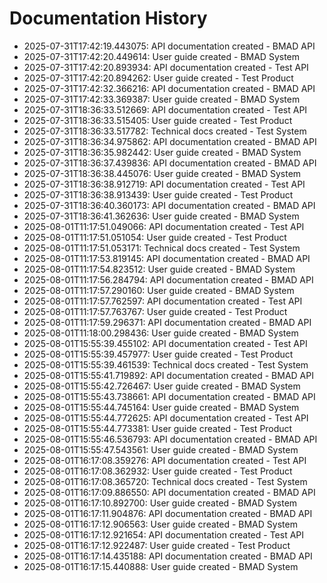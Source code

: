 # Documentation History

- 2025-07-31T17:42:19.443075: API documentation created - BMAD API
- 2025-07-31T17:42:20.449614: User guide created - BMAD System
- 2025-07-31T17:42:20.893934: API documentation created - Test API
- 2025-07-31T17:42:20.894262: User guide created - Test Product
- 2025-07-31T17:42:32.366216: API documentation created - BMAD API
- 2025-07-31T17:42:33.369387: User guide created - BMAD System
- 2025-07-31T18:36:33.512669: API documentation created - Test API
- 2025-07-31T18:36:33.515405: User guide created - Test Product
- 2025-07-31T18:36:33.517782: Technical docs created - Test System
- 2025-07-31T18:36:34.975862: API documentation created - BMAD API
- 2025-07-31T18:36:35.982442: User guide created - BMAD System
- 2025-07-31T18:36:37.439836: API documentation created - BMAD API
- 2025-07-31T18:36:38.445076: User guide created - BMAD System
- 2025-07-31T18:36:38.912719: API documentation created - Test API
- 2025-07-31T18:36:38.913439: User guide created - Test Product
- 2025-07-31T18:36:40.360173: API documentation created - BMAD API
- 2025-07-31T18:36:41.362636: User guide created - BMAD System
- 2025-08-01T11:17:51.049066: API documentation created - Test API
- 2025-08-01T11:17:51.051054: User guide created - Test Product
- 2025-08-01T11:17:51.053171: Technical docs created - Test System
- 2025-08-01T11:17:53.819145: API documentation created - BMAD API
- 2025-08-01T11:17:54.823512: User guide created - BMAD System
- 2025-08-01T11:17:56.284794: API documentation created - BMAD API
- 2025-08-01T11:17:57.290160: User guide created - BMAD System
- 2025-08-01T11:17:57.762597: API documentation created - Test API
- 2025-08-01T11:17:57.763767: User guide created - Test Product
- 2025-08-01T11:17:59.296371: API documentation created - BMAD API
- 2025-08-01T11:18:00.298436: User guide created - BMAD System
- 2025-08-01T15:55:39.455102: API documentation created - Test API
- 2025-08-01T15:55:39.457977: User guide created - Test Product
- 2025-08-01T15:55:39.461539: Technical docs created - Test System
- 2025-08-01T15:55:41.719892: API documentation created - BMAD API
- 2025-08-01T15:55:42.726467: User guide created - BMAD System
- 2025-08-01T15:55:43.738661: API documentation created - BMAD API
- 2025-08-01T15:55:44.745164: User guide created - BMAD System
- 2025-08-01T15:55:44.772625: API documentation created - Test API
- 2025-08-01T15:55:44.773381: User guide created - Test Product
- 2025-08-01T15:55:46.536793: API documentation created - BMAD API
- 2025-08-01T15:55:47.543561: User guide created - BMAD System
- 2025-08-01T16:17:08.359276: API documentation created - Test API
- 2025-08-01T16:17:08.362932: User guide created - Test Product
- 2025-08-01T16:17:08.365720: Technical docs created - Test System
- 2025-08-01T16:17:09.886550: API documentation created - BMAD API
- 2025-08-01T16:17:10.892700: User guide created - BMAD System
- 2025-08-01T16:17:11.904876: API documentation created - BMAD API
- 2025-08-01T16:17:12.906563: User guide created - BMAD System
- 2025-08-01T16:17:12.921654: API documentation created - Test API
- 2025-08-01T16:17:12.922487: User guide created - Test Product
- 2025-08-01T16:17:14.435188: API documentation created - BMAD API
- 2025-08-01T16:17:15.440888: User guide created - BMAD System
